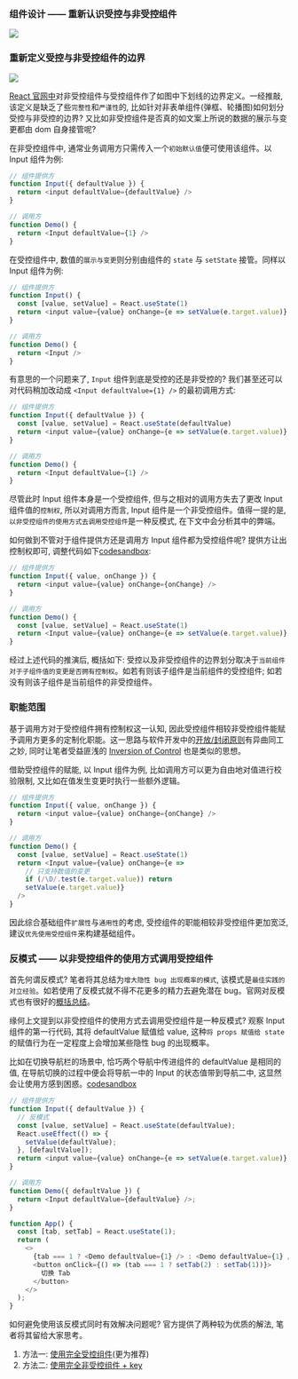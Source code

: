 ### 组件设计 —— 重新认识受控与非受控组件

![](http://with.muyunyun.cn/21ec115261725fc7a37543143c1e89ed.jpg-400)

### 重新定义受控与非受控组件的边界

![](http://with.muyunyun.cn/3e1327ce86f89d2763d8fed9c169887d.jpg-400)

[React 官网中](https://reactjs.org/docs/uncontrolled-components.html)对非受控组件与受控组件作了如图中下划线的边界定义。一经推敲, 该定义是缺乏了些`完整性`和`严谨性`的, 比如针对非表单组件(弹框、轮播图)如何划分受控与非受控的边界? 又比如非受控组件是否真的如文案上所说的数据的展示与变更都由 dom 自身接管呢?

在非受控组件中, 通常业务调用方只需传入一个`初始默认值`便可使用该组件。以 Input 组件为例:

```js
// 组件提供方
function Input({ defaultValue }) {
  return <input defaultValue={defaultValue} />
}

// 调用方
function Demo() {
  return <Input defaultValue={1} />
}
```

在受控组件中, 数值的`展示与变更`则分别由组件的 `state` 与 `setState` 接管。同样以 Input 组件为例:

```js
// 组件提供方
function Input() {
  const [value, setValue] = React.useState(1)
  return <input value={value} onChange={e => setValue(e.target.value)} />
}

// 调用方
function Demo() {
  return <Input />
}
```

有意思的一个问题来了, `Input` 组件到底是受控的还是非受控的? 我们甚至还可以对代码稍加改动成 `<Input defaultValue={1} />` 的最初调用方式:

```js
// 组件提供方
function Input({ defaultValue }) {
  const [value, setValue] = React.useState(defaultValue)
  return <input value={value} onChange={e => setValue(e.target.value)} />
}

// 调用方
function Demo() {
  return <Input defaultValue={1} />
}
```

尽管此时 Input 组件本身是一个受控组件, 但与之相对的调用方失去了更改 Input 组件值的`控制权`, 所以对调用方而言, Input 组件是一个非受控组件。值得一提的是, `以非受控组件的使用方式去调用受控组件`是一种反模式, 在下文中会分析其中的弊端。

如何做到不管对于组件提供方还是调用方 Input 组件都为受控组件呢? 提供方让出控制权即可, 调整代码如下[codesandbox](https://codesandbox.io/s/clever-montalcini-kysbg):

```js
// 组件提供方
function Input({ value, onChange }) {
  return <input value={value} onChange={onChange} />
}

// 调用方
function Demo() {
  const [value, setValue] = React.useState(1)
  return <Input value={value} onChange={e => setValue(e.target.value)} />
}
```

经过上述代码的推演后, 概括如下: 受控以及非受控组件的边界划分取决于`当前组件对于子组件值的变更是否拥有控制权`。如若有则该子组件是当前组件的受控组件; 如若没有则该子组件是当前组件的非受控组件。

### 职能范围

基于调用方对于受控组件拥有控制权这一认知, 因此受控组件相较非受控组件能赋予调用方更多的定制化职能。这一思路与软件开发中的[开放/封闭原则](https://baike.baidu.com/item/%E5%BC%80%E6%94%BE%E5%B0%81%E9%97%AD%E5%8E%9F%E5%88%99)有异曲同工之妙, 同时让笔者受益匪浅的 [Inversion of Control](https://kentcdodds.com/blog/inversion-of-control) 也是类似的思想。

借助受控组件的赋能, 以 Input 组件为例, 比如调用方可以更为自由地对值进行校验限制, 又比如在值发生变更时执行一些额外逻辑。

```js
// 组件提供方
function Input({ value, onChange }) {
  return <input value={value} onChange={onChange} />
}

// 调用方
function Demo() {
  const [value, setValue] = React.useState(1)
  return <Input value={value} onChange={e =>
    // 只支持数值的变更
    if (/\D/.test(e.target.value)) return
    setValue(e.target.value)}
  />
}
```

因此综合基础组件`扩展性`与`通用性`的考虑, 受控组件的职能相较非受控组件更加宽泛, 建议`优先使用受控组件`来构建基础组件。

### 反模式 —— 以非受控组件的使用方式调用受控组件

首先何谓反模式? 笔者将其总结为`增大隐性 bug 出现概率的模式`, 该模式是`最佳实践的对立经验`。如若使用了反模式就不得不花更多的精力去避免潜在 bug。官网对反模式也有很好的[概括总结](https://reactjs.org/blog/2018/06/07/you-probably-dont-need-derived-state.html#common-bugs-when-using-derived-state)。

缘何上文提到以非受控组件的使用方式去调用受控组件是一种反模式? 观察 Input 组件的第一行代码, 其将 defaultValue 赋值给 value, 这种`将 props 赋值给 state` 的赋值行为在一定程度上会增加某些隐性 bug 的出现概率。

比如在切换导航栏的场景中, 恰巧两个导航中传进组件的 defaultValue 是相同的值, 在导航切换的过程中便会将导航一中的 Input 的状态值带到导航二中, 这显然会让使用方感到困惑。[codesandbox](https://codesandbox.io/s/controllerinput-bobkp)

```js
// 组件提供方
function Input({ defaultValue }) {
  // 反模式
  const [value, setValue] = React.useState(defaultValue);
  React.useEffect(() => {
    setValue(defaultValue);
  }, [defaultValue]);
  return <input value={value} onChange={e => setValue(e.target.value)} />;
}

// 调用方
function Demo({ defaultValue }) {
  return <Input defaultValue={defaultValue} />;
}

function App() {
  const [tab, setTab] = React.useState(1);
  return (
    <>
      {tab === 1 ? <Demo defaultValue={1} /> : <Demo defaultValue={1} />}
      <button onClick={() => (tab === 1 ? setTab(2) : setTab(1))}>
        切换 Tab
      </button>
    </>
  );
}
```

如何避免使用该反模式同时有效解决问题呢? 官方提供了两种较为优质的解法, 笔者将其留给大家思考。

1. 方法一: [使用完全受控组件](https://reactjs.org/blog/2018/06/07/you-probably-dont-need-derived-state.html#recommendation-fully-controlled-component)(更为推荐)
2. 方法二: [使用完全非受控组件 + key](https://reactjs.org/blog/2018/06/07/you-probably-dont-need-derived-state.html#recommendation-fully-uncontrolled-component-with-a-key)
